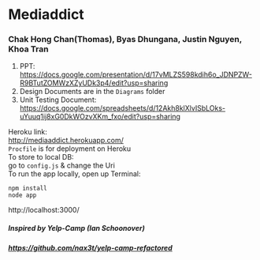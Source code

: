 # Mediaddict
### Chak Hong Chan(Thomas), Byas Dhungana, Justin Nguyen, Khoa Tran
1. PPT: https://docs.google.com/presentation/d/17vMLZS598kdih6o_JDNPZW-R9BTutZOMWzXZyUDk3p4/edit?usp=sharing
2. Design Documents are in the `Diagrams` folder
3. Unit Testing Document: https://docs.google.com/spreadsheets/d/12Akh8klXlvISbLOks-uYuuq1ij8xG0DkWOzvXKm_fxo/edit?usp=sharing

Heroku link:
<br />
http://mediaaddict.herokuapp.com/
<br />
`Procfile` is for deployment on Heroku
<br />
To store to local DB:
<br />
go to `config.js` & change the Uri
<br />
To run the app locally, open up Terminal:
<br />
```
npm install
node app
```
http://localhost:3000/

##### Inspired by Yelp-Camp (Ian Schoonover)
##### https://github.com/nax3t/yelp-camp-refactored